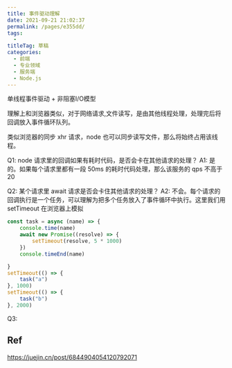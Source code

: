 ```yaml
---
title: 事件驱动理解
date: 2021-09-21 21:02:37
permalink: /pages/e355dd/
tags: 
  - 
titleTag: 草稿
categories: 
  - 前端
  - 专业领域
  - 服务端
  - Node.js
---
```

单线程事件驱动 + 非阻塞I/O模型

理解上和浏览器类似，对于网络请求,文件读写，是由其他线程处理，处理完后将回调放入事件循环队列。

类似浏览器的同步 xhr 请求，node 也可以同步读写文件，那么将始终占用该线程。

Q1: node 请求里的回调如果有耗时代码，是否会卡在其他请求的处理？
A1: 是的。如果每个请求里都有一段 50ms 的耗时代码处理，那么该服务的 qps 不高于 20

Q2: 某个请求里 await 请求是否会卡住其他请求的处理？
A2: 不会。每个请求的回调执行是一个任务，可以理解为把多个任务放入了事件循环中执行。这里我们用 setTimeout 在浏览器上模拟

```js
const task = async (name) => {
    console.time(name)
    await new Promise((resolve) => {
        setTimeout(resolve, 5 * 1000)
    })
    console.timeEnd(name)

}
setTimeout(() => {
    task("a")
}, 1000)
setTimeout(() => {
    task("b")
}, 2000)
```

Q3: 



## Ref

https://juejin.cn/post/6844904054120792071